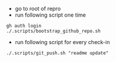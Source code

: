 - go to root of repro
- run following script one time
```
gh auth login
./.scripts/bootstrap_github_repo.sh 
```
- run following script for every check-in
```
./.scripts/git_push.sh "readme update"
```
